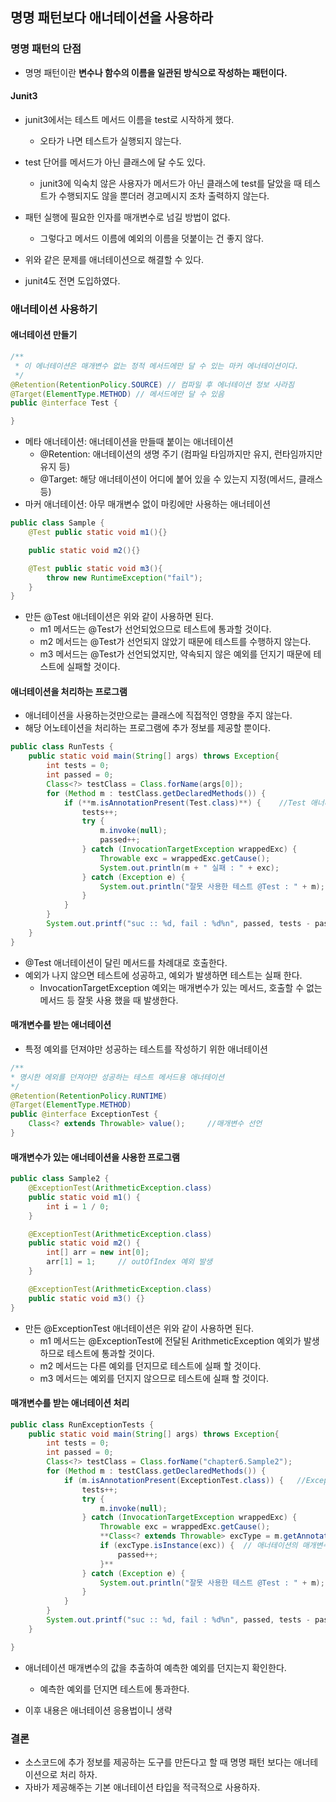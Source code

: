 ## 명명 패턴보다 애너테이션을 사용하라

### 명명 패턴의 단점

- 명명 패턴이란 **변수나 함수의 이름을 일관된 방식으로 작성하는 패턴이다.**

#### Junit3

- junit3에서는 테스트 메서드 이름을 test로 시작하게 했다.
    - 오타가 나면 테스트가 실행되지 않는다.
- test 단어를 메서드가 아닌 클래스에 달 수도 있다.
  - junit3에 익숙치 않은 사용자가 메서드가 아닌 클래스에 test를 달았을 때 테스트가 수행되지도 않을 뿐더러 경고메시지 조차 출력하지 않는다.
- 패턴 실행에 필요한 인자를 매개변수로 넘길 방법이 없다.
    - 그렇다고 메서드 이름에 예외의 이름을 덧붙이는 건 좋지 않다.

- 위와 같은 문제를 애너테이션으로 해결할 수 있다.
- junit4도 전면 도입하였다.

### 애너테이션 사용하기

#### 애너테이션 만들기

```java
/**
 * 이 에너테이션은 매개변수 없는 정적 메서드에만 달 수 있는 마커 에너테이션이다.
 */
@Retention(RetentionPolicy.SOURCE) // 컴파일 후 에너테이션 정보 사라짐
@Target(ElementType.METHOD) // 메서드에만 달 수 있음
public @interface Test {

}
```

- 메타 애너테이션: 애너테이션을 만들때 붙이는 애너테이션
    - @Retention: 애너테이션의 생명 주기 (컴파일 타임까지만 유지, 런타임까지만 유지 등)
    - @Target: 해당 애너테이션이 어디에 붙어 있을 수 있는지 지정(메서드, 클래스 등)
- 마커 애너테이션: 아무 매개변수 없이 마킹에만 사용하는 애너테이션

```java
public class Sample {
    @Test public static void m1(){}

    public static void m2(){}

    @Test public static void m3(){
        throw new RuntimeException("fail");
    }
}
```

- 만든 @Test 애너테이션은 위와 같이 사용하면 된다.
    - m1 메서드는 @Test가 선언되었으므로 테스트에 통과할 것이다.
    - m2 메서드는 @Test가 선언되지 않았기 때문에 테스트를 수행하지 않는다.
    - m3 메서드는 @Test가 선언되었지만, 약속되지 않은 예외를 던지기 때문에 테스트에 실패할 것이다.

#### 애너테이션을 처리하는 프로그램

- 애너테이션을 사용하는것만으로는 클래스에 직접적인 영향을 주지 않는다.
- 해당 어노테이션을 처리하는 프로그램에 추가 정보를 제공할 뿐이다.

```java
public class RunTests {
    public static void main(String[] args) throws Exception{
        int tests = 0;
        int passed = 0;
        Class<?> testClass = Class.forName(args[0]);
        for (Method m : testClass.getDeclaredMethods()) {
            if (**m.isAnnotationPresent(Test.class)**) {	//Test 애너테이션이 선언된 메서드만을 호출한다.
                tests++;
                try {
                    m.invoke(null);
                    passed++;
                } catch (InvocationTargetException wrappedExc) {
                    Throwable exc = wrappedExc.getCause();
                    System.out.println(m + " 실패 : " + exc);
                } catch (Exception e) {
                    System.out.println("잘못 사용한 테스트 @Test : " + m);
                }
            }
        }
        System.out.printf("suc :: %d, fail : %d%n", passed, tests - passed);
    }
}
```

- @Test 애너테이션이 달린 메서드를 차례대로 호출한다.
- 예외가 나지 않으면 테스트에 성공하고, 예외가 발생하면 테스트는 실패 한다.
    - InvocationTargetException 예외는 매개변수가 있는 메서드, 호출할 수 없는 메서드 등 잘못 사용 했을 때 발생한다.

#### 매개변수를 받는 애너테이션

- 특정 예외를 던져야만 성공하는 테스트를 작성하기 위한 애너테이션

```java
/**
* 명시한 에외를 던져야만 성공하는 테스트 메서드용 애너테이션
*/
@Retention(RetentionPolicy.RUNTIME)
@Target(ElementType.METHOD)
public @interface ExceptionTest {
    Class<? extends Throwable> value();		//매개변수 선언
}

```

#### 매개변수가 있는 애너테이션을 사용한 프로그램

```java
public class Sample2 {
    @ExceptionTest(ArithmeticException.class)
    public static void m1() {
        int i = 1 / 0;
    }

    @ExceptionTest(ArithmeticException.class)
    public static void m2() {
        int[] arr = new int[0];
        arr[1] = 1;     // outOfIndex 예외 발생
    }

    @ExceptionTest(ArithmeticException.class)
    public static void m3() {}
}
```

- 만든 @ExceptionTest 애너테이션은 위와 같이 사용하면 된다.
    - m1 메서드는 @ExceptionTest에 전달된 ArithmeticException 예외가 발생하므로 테스트에 통과할 것이다.
    - m2 메서드는 다른 예외를 던지므로 테스트에 실패 할 것이다.
    - m3 메서드는 예외를 던지지 않으므로 테스트에 실패 할 것이다.

#### 매개변수를 받는 애너테이션 처리

```java
public class RunExceptionTests {
    public static void main(String[] args) throws Exception{
        int tests = 0;
        int passed = 0;
        Class<?> testClass = Class.forName("chapter6.Sample2");
        for (Method m : testClass.getDeclaredMethods()) {
            if (m.isAnnotationPresent(ExceptionTest.class)) {	//ExceptionTest 애너테이션을 사용한 메서드 선별
                tests++;
                try {
                    m.invoke(null);
                } catch (InvocationTargetException wrappedExc) {
                    Throwable exc = wrappedExc.getCause();
                    **Class<? extends Throwable> excType = m.getAnnotation(ExceptionTest.class).value();	// 애너테이션의 매개변수 타입 확인
                    if (excType.isInstance(exc)) {	// 애너테이션의 매개변수 타입과 같을 경우 통과
                        passed++;
                    }**
                } catch (Exception e) {
                    System.out.println("잘못 사용한 테스트 @Test : " + m);
                }
            }
        }
        System.out.printf("suc :: %d, fail : %d%n", passed, tests - passed);
    }

}
```

- 애너테이션 매개변수의 값을 추출하여 예측한 예외를 던지는지 확인한다.
    - 예측한 예외를 던지면 테스트에 통과한다.

- 이후 내용은 애너테이션 응용법이니 생략

### 결론

- 소스코드에 추가 정보를 제공하는 도구를 만든다고 할 때 명명 패턴 보다는 애너테이션으로 처리 하자.
- 자바가 제공해주는 기본 애너테이션 타입을 적극적으로 사용하자.